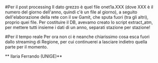 #Per il post processing
Il dato grezzo è quel file onet1a.XXX (dove XXX è il numero del giorno dell'anno, quindi c'è un file al giorno), a seguito dell'elaborazione della rete con il sw Gamit, che sputa fuori (tra gli altri), proprio quei file.
Per costituire il DB, avevamo creato lo script extract_atm, per mettere tutti insieme i dati di un anno, separati stazione per stazione!


#Per il tempo reale
Per ora non ci è neanche chiarissimo cosa esca fuori dallo streaming di Regione, per cui continuerei a lasciare indietro quella parte per il momento.


** Ilaria Ferrando (UNIGE)**
